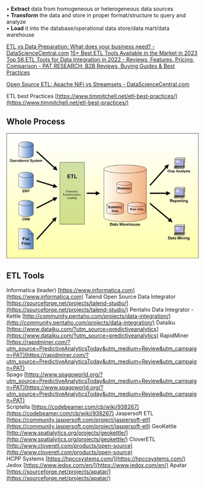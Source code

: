 
• **Extract** data from homogeneous or heterogeneous data sources  
• **Transform** the data and store in proper format/structure to query and analyze  
• **Load** it into the database/operational data store/data mart/data warehouse

[ETL vs Data Preparation: What does your business need? - DataScienceCentral.com](https://www.datasciencecentral.com/etl-vs-data-preparation-what-does-your-business-need/)
[15+ Best ETL Tools Available in the Market in 2023](https://www.softwaretestinghelp.com/best-etl-tools/)
[Top 56 ETL Tools for Data Integration in 2022 - Reviews, Features, Pricing, Comparison - PAT RESEARCH: B2B Reviews, Buying Guides & Best Practices](https://www.predictiveanalyticstoday.com/top-free-extract-transform-load-etl-software/)

[Open Source ETL: Apache NiFi vs Streamsets - DataScienceCentral.com](https://www.datasciencecentral.com/open-source-etl-apache-nifi-vs-streamsets/)

ETL best Practices [https://www.timmitchell.net/etl-best-practices/](https://www.timmitchell.net/etl-best-practices/)

## Whole Process

![DataProcess](DataProcessStore.jpg)


## ETL Tools

Informatica (leader) [https://www.informatica.com](https://www.informatica.com)
Talend Open Source Data Integrator [https://sourceforge.net/projects/talend-studio/](https://sourceforge.net/projects/talend-studio/)
Pentaho Data Integrator - Kettle [http://community.pentaho.com/projects/data-integration/](http://community.pentaho.com/projects/data-integration/)
Dataiku [https://www.dataiku.com/?utm_source=predictiveanalytics](https://www.dataiku.com/?utm_source=predictiveanalytics)
RapidMiner [https://rapidminer.com/?utm_source=PredictiveAnalyticsToday&utm_medium=Review&utm_campaign=PAT](https://rapidminer.com/?utm_source=PredictiveAnalyticsToday&utm_medium=Review&utm_campaign=PAT)  
Spago [https://www.spagoworld.org/?utm_source=PredictiveAnalyticsToday&utm_medium=Review&utm_campaign=PAT](https://www.spagoworld.org/?utm_source=PredictiveAnalyticsToday&utm_medium=Review&utm_campaign=PAT)  
Scriptella [https://codebeamer.com/cb/wiki/938267](https://codebeamer.com/cb/wiki/938267)
Jaspersoft ETL [https://community.jaspersoft.com/project/jaspersoft-etl](https://community.jaspersoft.com/project/jaspersoft-etl)
GeoKettle [http://www.spatialytics.org/projects/geokettle/](http://www.spatialytics.org/projects/geokettle/)
CloverETL [http://www.cloveretl.com/products/open-source](http://www.cloveretl.com/products/open-source)  
HCPP Systems [https://hpccsystems.com/](https://hpccsystems.com/)
Jedox [https://www.jedox.com/en/](https://www.jedox.com/en/)
Apatar [https://sourceforge.net/projects/apatar/](https://sourceforge.net/projects/apatar/)

